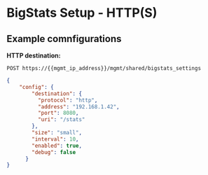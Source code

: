 # BigStats Setup - HTTP(S)

## Example comnfigurations

**HTTP destination:**

`POST https://{{mgmt_ip_address}}/mgmt/shared/bigstats_settings`

```json
{
    "config": {
        "destination": {
          "protocol": "http",
          "address": "192.168.1.42",
          "port": 8080,
          "uri": "/stats"
        },
        "size": "small",
        "interval": 10,
        "enabled": true,
        "debug": false
      }
}
```